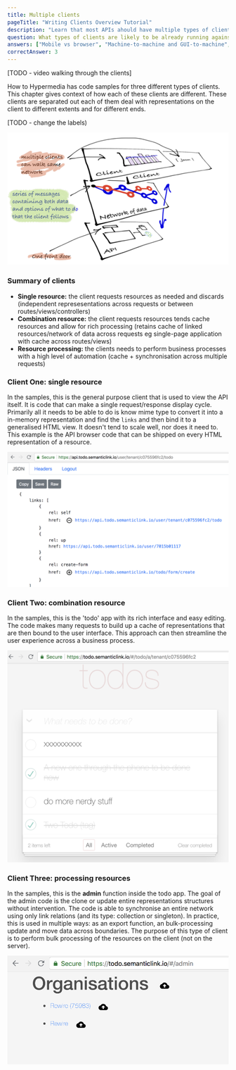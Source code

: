 ```yaml
---
title: Multiple clients
pageTitle: "Writing Clients Overview Tutorial"
description: "Learn that most APIs ahould have multiple types of clients."
question: What types of clients are likely to be already running against any API?
answers: ["Mobile vs browser", "Machine-to-machine and GUI-to-machine", "People-to-data and application-to-api", "All of the above"]
correctAnswer: 3
---
```


[TODO - video walking through the clients]

How to Hypermedia has code samples for three different types of clients. This chapter gives context of how each of these clients are different. These clients are separated out each of them deal with representations on the client to different extents and for different ends.

[TODO - change the labels)

![](separate-client-api.png)

### Summary of clients

* **Single resource:** the client requests resources as needed and discards (independent represesentations across requests or between routes/views/controllers)
* **Combination resource:** the client requests resources tends cache resources and allow for rich processing (retains cache of linked resources/network of data across requests eg single-page application with cache across routes/views)
* **Resource processing:** the clients needs to perform business processes with a high level of automation (cache + synchronisation across multiple requests)

### Client One: single resource

In the samples, this is the general purpose client that is used to view the API itself. It is code that can make a single request/response display cycle. Primarily all it needs to be able to do is know mime type to convert it into a in-memory representation and find the `links` and then bind it to a generalised HTML view. It doesn't tend to scale well, nor does it need to. This example is the API browser code that can be shipped on every HTML representation of a resource.

![resource](single-resource.png)

### Client Two: combination resource

In the samples, this is the 'todo' app with its rich interface and easy editing. The code makes many requests to build up a cache of representations that are then bound to the user interface. This approach can then streamline the user experience across a business process.

![resource](combination-resource.png)

### Client Three: processing resources

In the samples, this is the __admin__ function inside the todo app. The goal of the admin code is the clone or update entire representations structures without intervention. The code is able to synchronise an entire network using only link relations (and its type: collection or singleton). In practice, this is used in multiple ways: as an export function, an bulk-processing update and move data across boundaries. The purpose of this type of client is to perform bulk processing of the resources on the client (not on the server).

![resource](processing-resource.png)
